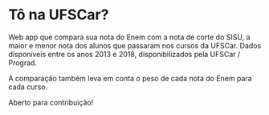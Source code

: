 # Tô na UFSCar?

Web app que compara sua nota do Enem com a nota de corte do SISU, a maior e menor nota dos alunos que passaram nos cursos da UFSCar.
Dados disponíveis entre os anos 2013 e 2018, disponibilizados pela UFSCar / Prograd.

A comparação também leva em conta o peso de cada nota do Enem para cada curso.

Aberto para contribuição!
